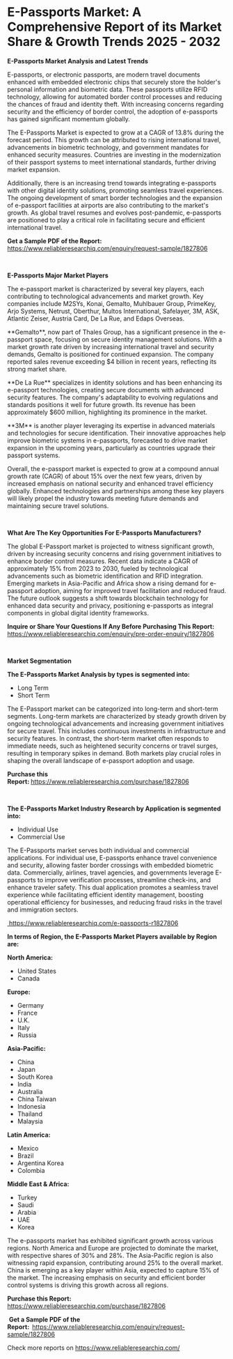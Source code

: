 <p><h1>E-Passports Market: A Comprehensive Report of its Market Share & Growth Trends 2025 - 2032</h1></p><p><strong>E-Passports Market Analysis and Latest Trends</strong></p>
<p><p>E-passports, or electronic passports, are modern travel documents enhanced with embedded electronic chips that securely store the holder's personal information and biometric data. These passports utilize RFID technology, allowing for automated border control processes and reducing the chances of fraud and identity theft. With increasing concerns regarding security and the efficiency of border control, the adoption of e-passports has gained significant momentum globally.</p><p>The E-Passports Market is expected to grow at a CAGR of 13.8% during the forecast period. This growth can be attributed to rising international travel, advancements in biometric technology, and government mandates for enhanced security measures. Countries are investing in the modernization of their passport systems to meet international standards, further driving market expansion.</p><p>Additionally, there is an increasing trend towards integrating e-passports with other digital identity solutions, promoting seamless travel experiences. The ongoing development of smart border technologies and the expansion of e-passport facilities at airports are also contributing to the market's growth. As global travel resumes and evolves post-pandemic, e-passports are positioned to play a critical role in facilitating secure and efficient international travel.</p></p>
<p><strong>Get a Sample PDF of the Report:&nbsp;</strong> <a href="https://www.reliableresearchiq.com/enquiry/request-sample/1827806?utm_campaign=2212&utm_medium=2&utm_source=Github&utm_content=ia&utm_term=11032025&utm_id=e-passports">https://www.reliableresearchiq.com/enquiry/request-sample/1827806</a></p>
<p>&nbsp;</p>
<p><strong>E-Passports Major Market Players</strong></p>
<p><p>The e-passport market is characterized by several key players, each contributing to technological advancements and market growth. Key companies include M2SYs, Konai, Gemalto, Muhlbauer Group, PrimeKey, Arjo Systems, Netrust, Oberthur, Multos International, Safelayer, 3M, ASK, Atlantic Zeiser, Austria Card, De La Rue, and Edaps Overseas.</p><p>**Gemalto**, now part of Thales Group, has a significant presence in the e-passport space, focusing on secure identity management solutions. With a market growth rate driven by increasing international travel and security demands, Gemalto is positioned for continued expansion. The company reported sales revenue exceeding $4 billion in recent years, reflecting its strong market share.</p><p>**De La Rue** specializes in identity solutions and has been enhancing its e-passport technologies, creating secure documents with advanced security features. The company's adaptability to evolving regulations and standards positions it well for future growth. Its revenue has been approximately $600 million, highlighting its prominence in the market.</p><p>**3M** is another player leveraging its expertise in advanced materials and technologies for secure identification. Their innovative approaches help improve biometric systems in e-passports, forecasted to drive market expansion in the upcoming years, particularly as countries upgrade their passport systems.</p><p>Overall, the e-passport market is expected to grow at a compound annual growth rate (CAGR) of about 15% over the next few years, driven by increased emphasis on national security and enhanced travel efficiency globally. Enhanced technologies and partnerships among these key players will likely propel the industry towards meeting future demands and maintaining secure travel solutions.</p></p>
<p>&nbsp;</p>
<p><strong>What Are The Key Opportunities For E-Passports Manufacturers?</strong></p>
<p><p>The global E-Passport market is projected to witness significant growth, driven by increasing security concerns and rising government initiatives to enhance border control measures. Recent data indicate a CAGR of approximately 15% from 2023 to 2030, fueled by technological advancements such as biometric identification and RFID integration. Emerging markets in Asia-Pacific and Africa show a rising demand for e-passport adoption, aiming for improved travel facilitation and reduced fraud. The future outlook suggests a shift towards blockchain technology for enhanced data security and privacy, positioning e-passports as integral components in global digital identity frameworks.</p></p>
<p><strong>Inquire or Share Your Questions If Any Before Purchasing This Report:</strong> <a href="https://www.reliableresearchiq.com/enquiry/pre-order-enquiry/1827806?utm_campaign=2212&utm_medium=2&utm_source=Github&utm_content=ia&utm_term=11032025&utm_id=e-passports">https://www.reliableresearchiq.com/enquiry/pre-order-enquiry/1827806</a></p>
<p>&nbsp;</p>
<p><strong>Market Segmentation</strong></p>
<p><strong>The E-Passports Market Analysis by types is segmented into:</strong></p>
<p><ul><li>Long Term</li><li>Short Term</li></ul></p>
<p><p>The E-Passport market can be categorized into long-term and short-term segments. Long-term markets are characterized by steady growth driven by ongoing technological advancements and increasing government initiatives for secure travel. This includes continuous investments in infrastructure and security features. In contrast, the short-term market often responds to immediate needs, such as heightened security concerns or travel surges, resulting in temporary spikes in demand. Both markets play crucial roles in shaping the overall landscape of e-passport adoption and usage.</p></p>
<p><strong>Purchase this Report:&nbsp;</strong><a href="https://www.reliableresearchiq.com/purchase/1827806?utm_campaign=2212&utm_medium=2&utm_source=Github&utm_content=ia&utm_term=11032025&utm_id=e-passports">https://www.reliableresearchiq.com/purchase/1827806</a></p>
<p>&nbsp;</p>
<p><strong>The E-Passports Market Industry Research by Application is segmented into:</strong></p>
<p><ul><li>Individual Use</li><li>Commercial Use</li></ul></p>
<p><p>The E-Passports market serves both individual and commercial applications. For individual use, E-passports enhance travel convenience and security, allowing faster border crossings with embedded biometric data. Commercially, airlines, travel agencies, and governments leverage E-passports to improve verification processes, streamline check-ins, and enhance traveler safety. This dual application promotes a seamless travel experience while facilitating efficient identity management, boosting operational efficiency for businesses, and reducing fraud risks in the travel and immigration sectors.</p></p>
<p><a href="https://www.reliableresearchiq.com/e-passports-r1827806?utm_campaign=2212&utm_medium=2&utm_source=Github&utm_content=ia&utm_term=11032025&utm_id=e-passports">&nbsp;https://www.reliableresearchiq.com/e-passports-r1827806</a></p>
<p><strong>In terms of Region, the E-Passports Market Players available by Region are:</strong></p>
<p>
    <p> <strong> North America: </strong>
        <ul>
            <li>United States</li>
            <li>Canada</li>
        </ul>
        </p> 
    <p> <strong> Europe: </strong>
        <ul>
            <li>Germany</li>
            <li>France</li>
            <li>U.K.</li>
            <li>Italy</li>
            <li>Russia</li>
        </ul>
        </p> 
    <p> <strong> Asia-Pacific: </strong>
        <ul>
            <li>China</li>
            <li>Japan</li>
            <li>South Korea</li>
            <li>India</li>
            <li>Australia</li>
            <li>China Taiwan</li>
            <li>Indonesia</li>
            <li>Thailand</li>
            <li>Malaysia</li>
        </ul>
        </p> 
    <p> <strong> Latin America: </strong>
        <ul>
            <li>Mexico</li>
            <li>Brazil</li>
            <li>Argentina Korea</li>
            <li>Colombia</li>
        </ul>
        </p> 
    <p> <strong> Middle East & Africa: </strong>
        <ul>
            <li>Turkey</li>
            <li>Saudi</li>
            <li>Arabia</li>
            <li>UAE</li>
            <li>Korea</li>
        </ul>
    </p>
    </p>
<p><p>The e-passports market has exhibited significant growth across various regions. North America and Europe are projected to dominate the market, with respective shares of 30% and 28%. The Asia-Pacific region is also witnessing rapid expansion, contributing around 25% to the overall market. China is emerging as a key player within Asia, expected to capture 15% of the market. The increasing emphasis on security and efficient border control systems is driving this growth across all regions.</p></p>
<p><strong>Purchase this Report: </strong><a href="https://www.reliableresearchiq.com/purchase/1827806?utm_campaign=2212&utm_medium=2&utm_source=Github&utm_content=ia&utm_term=11032025&utm_id=e-passports">https://www.reliableresearchiq.com/purchase/1827806</a></p>
<p>&nbsp;<strong>Get a Sample PDF of the Report:&nbsp;&nbsp;</strong><a href="https://www.reliableresearchiq.com/enquiry/request-sample/1827806?utm_campaign=2212&utm_medium=2&utm_source=Github&utm_content=ia&utm_term=11032025&utm_id=e-passports">https://www.reliableresearchiq.com/enquiry/request-sample/1827806</a></p>
<p><strong></strong></p>
<p>Check more reports on <a href="https://www.reliableresearchiq.com/?utm_campaign=2212&utm_medium=2&utm_source=Github&utm_content=ia&utm_term=11032025&utm_id=e-passports">https://www.reliableresearchiq.com/</a></p>